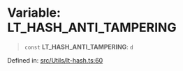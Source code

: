 # Variable: LT\_HASH\_ANTI\_TAMPERING

> `const` **LT\_HASH\_ANTI\_TAMPERING**: `d`

Defined in: [src/Utils/lt-hash.ts:60](https://github.com/Fokusdotid/bail/blob/3bcafd64e13ba51a595ace0ee7bd2c9c52ab1814/src/Utils/lt-hash.ts#L60)
